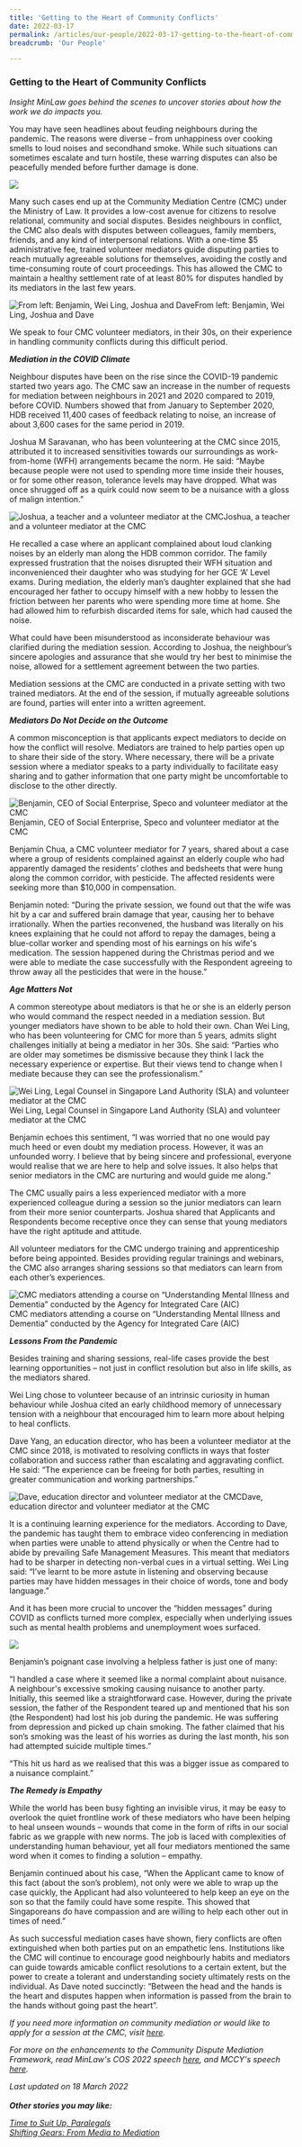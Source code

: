 ```yaml
---
title: 'Getting to the Heart of Community Conflicts'
date: 2022-03-17
permalink: /articles/our-people/2022-03-17-getting-to-the-heart-of-community-conflicts
breadcrumb: 'Our People'

---
```



### **Getting to the Heart of Community Conflicts**

<i>Insight MinLaw goes behind the scenes to uncover stories about how the work we do impacts you.</i>
<br>

You may have seen headlines about feuding neighbours during the pandemic. The reasons were diverse – from unhappiness over cooking smells to loud noises and secondhand smoke. While such situations can sometimes escalate and turn hostile, these warring disputes can also be peacefully mended before further damage is done.

<div class="image">
  <img src="/images/CMC mediators 1.png/">
</div>

Many such cases end up at the Community Mediation Centre (CMC) under the Ministry of Law. It provides a low-cost avenue for citizens to resolve relational, community and social disputes. Besides neighbours in conflict, the CMC also deals with disputes between colleagues, family members, friends, and any kind of interpersonal relations. With a one-time $5 administrative fee, trained volunteer mediators guide disputing parties to reach mutually agreeable solutions for themselves, avoiding the costly and time-consuming route of court proceedings. This has allowed the CMC to maintain a healthy settlement rate of at least 80% for disputes handled by its mediators in the last few years.

<div class="image">
  <img src="/images/CMC mediators 2.png/" title="From left: Benjamin, Wei Ling, Joshua and Dave" alt="From left: Benjamin, Wei Ling, Joshua and Dave">From left: Benjamin, Wei Ling, Joshua and Dave
</div>

We speak to four CMC volunteer mediators, in their 30s, on their experience in handling community conflicts during this difficult period.

<b><i>Mediation in the COVID Climate</i></b>

Neighbour disputes have been on the rise since the COVID-19 pandemic started two years ago. The CMC saw an increase in the number of requests for mediation between neighbours in 2021 and 2020 compared to 2019, before COVID.  Numbers showed that from January to September 2020, HDB received 11,400 cases of feedback relating to noise, an increase of about 3,600 cases for the same period in 2019. 

Joshua M Saravanan, who has been volunteering at the CMC since 2015, attributed it to increased sensitivities towards our surroundings as work-from-home (WFH) arrangements became the norm. He said: “Maybe because people were not used to spending more time inside their houses, or for some other reason, tolerance levels may have dropped. What was once shrugged off as a quirk could now seem to be a nuisance with a gloss of malign intention.”

<div class="image">
  <img src="/images/CMC mediators 3.jpg/" title="Joshua, a teacher and a volunteer mediator at the CMC" alt="Joshua, a teacher and a volunteer mediator at the CMC">Joshua, a teacher and a volunteer mediator at the CMC
</div>

He recalled a case where an applicant complained about loud clanking noises by an elderly man along the HDB common corridor. The family expressed frustration that the noises disrupted their WFH situation and inconvenienced their daughter who was studying for her GCE ‘A’ Level exams. During mediation, the elderly man’s daughter explained that she had encouraged her father to occupy himself with a new hobby to lessen the friction between her parents who were spending more time at home. She had allowed him to refurbish discarded items for sale, which had caused the noise. 

What could have been misunderstood as inconsiderate behaviour was clarified during the mediation session. According to Joshua, the neighbour’s sincere apologies and assurance that she would try her best to minimise the noise, allowed for a settlement agreement between the two parties.

Mediation sessions at the CMC are conducted in a private setting with two trained mediators. At the end of the session, if mutually agreeable solutions are found, parties will enter into a written agreement.

<b><i>Mediators Do Not Decide on the Outcome</i></b>

A common misconception is that applicants expect mediators to decide on how the conflict will resolve. Mediators are trained to help parties open up to share their side of the story. Where necessary, there will be a private session where a mediator speaks to a party individually to facilitate easy sharing and to gather information that one party might be uncomfortable to disclose to the other directly. 

<div class="image">
  <img src="/images/CMC mediators 4.jpg/" title="Benjamin, CEO of Social Enterprise, Speco and volunteer mediator at the CMC" alt="Benjamin, CEO of Social Enterprise, Speco and volunteer mediator at the CMC">Benjamin, CEO of Social Enterprise, Speco and volunteer mediator at the CMC
</div>

Benjamin Chua, a CMC volunteer mediator for 7 years,  shared about a case where a group of residents complained against an elderly couple who had apparently damaged the residents’ clothes and bedsheets that were hung along the common corridor, with pesticide. The affected residents were seeking more than $10,000 in compensation. 

Benjamin noted: “During the private session, we found out that the wife was hit by a car and suffered brain damage that year, causing her to behave irrationally. When the parties reconvened, the husband was literally on his knees explaining that he could not afford to repay the damages, being a blue-collar worker and spending most of his earnings on his wife's medication. The session happened during the Christmas period and we were able to mediate the case successfully with the Respondent agreeing to throw away all the pesticides that were in the house.”

<b><i>Age Matters Not</i></b>

A common stereotype about mediators is that he or she is an elderly person who would command the respect needed in a mediation session. But younger mediators have shown to be able to hold their own. Chan Wei Ling, who has been volunteering for CMC for more than 5 years, admits slight challenges initially at being a mediator in her 30s. She said: “Parties who are older may sometimes be dismissive because they think I lack the necessary experience or expertise. But their views tend to change when I mediate because they can see the professionalism.”

<div class="image">
  <img src="/images/CMC mediators 5.jpg/" title="Wei Ling, Legal Counsel in Singapore Land Authority (SLA) and volunteer mediator at the CMC" alt="Wei Ling, Legal Counsel in Singapore Land Authority (SLA) and volunteer mediator at the CMC">Wei Ling, Legal Counsel in Singapore Land Authority (SLA) and volunteer mediator at the CMC
</div>

Benjamin echoes this sentiment, “I was worried that no one would pay much heed or even doubt my mediation process. However, it was an unfounded worry. I believe that by being sincere and professional, everyone would realise that we are here to help and solve issues. It also helps that senior mediators in the CMC are nurturing and would guide me along.” 

The CMC usually pairs a less experienced mediator with a more experienced colleague during a session so the junior mediators can learn from their more senior counterparts. Joshua shared that Applicants and Respondents become receptive once they can sense that young mediators have the right aptitude and attitude. 

All volunteer mediators for the CMC undergo training and apprenticeship before being appointed. Besides providing regular trainings and webinars, the CMC also arranges sharing sessions so that mediators can learn from each other’s experiences. 

<div class="image">
  <img src="/images/CMC mediators 6.png/" title="CMC mediators attending a course on “Understanding Mental Illness and Dementia” conducted by the Agency for Integrated Care (AIC)" alt="CMC mediators attending a course on “Understanding Mental Illness and Dementia” conducted by the Agency for Integrated Care (AIC)">CMC mediators attending a course on “Understanding Mental Illness and Dementia” conducted by the Agency for Integrated Care (AIC)
</div>

<b><i>Lessons From the Pandemic</i></b>

Besides training and sharing sessions, real-life cases provide the best learning opportunities – not just in conflict resolution but also in life skills, as the mediators shared. 

Wei Ling chose to volunteer because of an intrinsic curiosity in human behaviour while Joshua cited an early childhood memory of unnecessary tension with a neighbour that encouraged him to learn more about helping to heal conflicts.

Dave Yang, an education director, who has been a volunteer mediator at the CMC since 2018, is motivated to resolving conflicts in ways that foster collaboration and success rather than escalating and aggravating conflict. He said: “The experience can be freeing for both parties, resulting in greater communication and working partnerships.” 

<div class="image">
  <img src="/images/CMC mediators 7.jpg/" title="Dave, education director and volunteer mediator at the CMC" alt="Dave, education director and volunteer mediator at the CMC">Dave, education director and volunteer mediator at the CMC
</div>

It is a continuing learning experience for the mediators. According to Dave, the pandemic has taught them to embrace video conferencing in mediation when parties were unable to attend physically or when the Centre had to abide by prevailing Safe Management Measures. This meant that mediators had to be sharper in detecting non-verbal cues in a virtual setting. Wei Ling said: “I’ve learnt to be more astute in listening and observing because parties may have hidden messages in their choice of words, tone and body language.”

And it has been more crucial to uncover the “hidden messages” during COVID as conflicts turned more complex, especially when underlying issues such as mental health problems and unemployment woes surfaced.

<div class="image">
  <img src="/images/CMC mediators 8.jpg/">
</div>

Benjamin’s poignant case involving a helpless father is just one of many:

“I handled a case where it seemed like a normal complaint about nuisance. A neighbour's excessive smoking causing nuisance to another party. Initially, this seemed like a straightforward case. However, during the private session, the father of the Respondent teared up and mentioned that his son (the Respondent) had lost his job during the pandemic. He was suffering from depression and picked up chain smoking. The father claimed that his son’s smoking was the least of his worries as during the last month, his son had attempted suicide multiple times.” 

“This hit us hard as we realised that this was a bigger issue as compared to a nuisance complaint.”

<b><i>The Remedy is Empathy</i></b>

While the world has been busy fighting an invisible virus, it may be easy to overlook the quiet frontline work of these mediators who have been helping to heal unseen wounds – wounds that come in the form of rifts in our social fabric as we grapple with new norms. The job is laced with complexities of understanding human behaviour, yet all four mediators mentioned the same word when it comes to finding a solution – empathy.

Benjamin continued about his case, “When the Applicant came to know of this fact (about the son’s problem), not only were we able to wrap up the case quickly, the Applicant had also volunteered to help keep an eye on the son so that the family could have some respite. This showed that Singaporeans do have compassion and are willing to help each other out in times of need.”

As such successful mediation cases have shown, fiery conflicts are often extinguished when both parties put on an empathetic lens. Institutions like the CMC will continue to encourage good neighbourly habits and mediators can guide towards amicable conflict resolutions to a certain extent, but the power to create a tolerant and understanding society ultimately rests on the individual. As Dave noted succinctly: “Between the head and the hands is the heart and disputes happen when information is passed from the brain to the hands without going past the heart”.

<i>If you need more information on community mediation or would like to apply for a session at the CMC, visit <a href="https://cmc.mlaw.gov.sg/e-services/apply-online/" target="new">here</a>.</i>

<i>For more on the enhancements to the Community Dispute Mediation Framework, read MinLaw's COS 2022 speech <a href="https://www.mlaw.gov.sg/news/parliamentary-speeches/2022-03-03-response-speech-by-mr-edwin-tong-at-the-committee-of-supply-2022-minlaw" target="new">here</a>, and MCCY's speech <a href="https://www.mccy.gov.sg/about-us/news-and-resources/speeches/2022/mar/A-Strong-Caring-and-Inclusive-Singapore" target="new">here</a>.<i>

Last updated on 18 March 2022
<br>
<br>
<b>Other stories you may like:</b>

<a href="https://insight.mlaw.gov.sg/articles/our-people/2021-07-27-time-to-suit-up-paralegals" target="new">Time to Suit Up, Paralegals
</a><br><a href="https://insight.mlaw.gov.sg/articles/our-people/2020-07-23-teh-joo-lin-shifting-gears-from-media-to-mediation" target="new">Shifting Gears: From Media to Mediation
</a>
